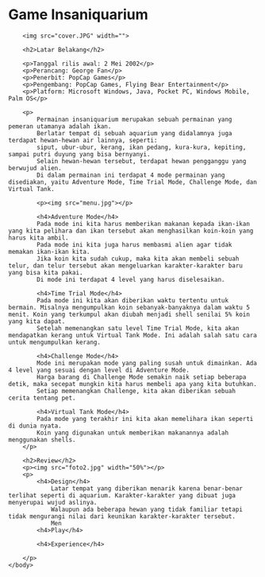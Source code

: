 <html>
	<body>
		<h1>Game Insaniquarium</h1>
		
		<img src="cover.JPG" width="">

		<h2>Latar Belakang</h2>

		<p>Tanggal rilis awal: 2 Mei 2002</p>
		<p>Perancang: George Fan</p>
		<p>Penerbit: PopCap Games</p>
		<p>Pengembang: PopCap Games, Flying Bear Entertainment</p>
		<p>Platform: Microsoft Windows, Java, Pocket PC, Windows Mobile, Palm OS</p>
		
		<p>
			Permainan insaniquarium merupakan sebuah permainan yang pemeran utamanya adalah ikan.
			Berlatar tempat di sebuah aquarium yang didalamnya juga terdapat hewan-hewan air lainnya, seperti:
			siput, ubur-ubur, kerang, ikan pedang, kura-kura, kepiting, sampai putri duyung yang bisa bernyanyi.
			Selain hewan-hewan tersebut, terdapat hewan pengganggu yang berwujud alien.
			Di dalam permainan ini terdapat 4 mode permainan yang disediakan, yaitu Adventure Mode, Time Trial Mode, Challenge Mode, dan Virtual Tank.
	
			<p><img src="menu.jpg"></p>
			
			<h4>Adventure Mode</h4>
			Pada mode ini kita harus memberikan makanan kepada ikan-ikan yang kita pelihara dan ikan tersebut akan menghasilkan koin-koin yang harus kita ambil.
			Pada mode ini kita juga harus membasmi alien agar tidak memakan ikan-ikan kita.
			Jika koin kita sudah cukup, maka kita akan membeli sebuah telur, dan telur tersebut akan mengeluarkan karakter-karakter baru yang bisa kita pakai. 
			Di mode ini terdapat 4 level yang harus diselesaikan.
			
			<h4>Time Trial Mode</h4>
			Pada mode ini kita akan diberikan waktu tertentu untuk bermain. Misalnya mengumpulkan koin sebanyak-banyaknya dalam waktu 5 menit. Koin yang terkumpul akan diubah menjadi shell senilai 5% koin yang kita dapat.
			Setelah memenangkan satu level Time Trial Mode, kita akan mendapatkan kerang untuk Virtual Tank Mode. Ini adalah salah satu cara untuk mengumpulkan kerang.
		
			<h4>Challenge Mode</h4>
			Mode ini merupakan mode yang paling susah untuk dimainkan. Ada 4 level yang sesuai dengan level di Adventure Mode.
			Harga barang di Challenge Mode semakin naik setiap beberapa detik, maka secepat mungkin kita harus membeli apa yang kita butuhkan.
			Setiap memenangkan Challenge, kita akan diberikan sebuah cerita tentang pet.
			
			<h4>Virtual Tank Mode</h4>
			Pada mode yang terakhir ini kita akan memelihara ikan seperti di dunia nyata.
			Koin yang digunakan untuk memberikan makanannya adalah menggunakan shells.
		</p>
		
		<h2>Review</h2>
		<p><img src="foto2.jpg" width="50%"></p>
		<p>
			<h4>Design</h4>
				Latar tempat yang diberikan menarik karena benar-benar terlihat seperti di aquarium. Karakter-karakter yang dibuat juga menyerupai wujud aslinya.
				Walaupun ada beberapa hewan yang tidak familiar tetapi tidak mengurangi nilai dari keunikan karakter-karakter tersebut.
				Men
			<h4>Play</h4>
				
			<h4>Experience</h4>
				
		</p>
	</body>
<html>
